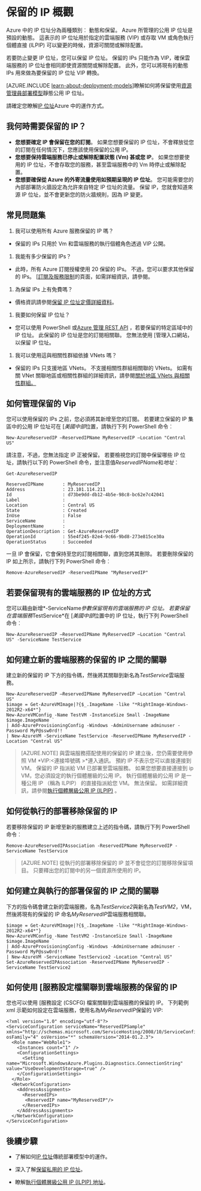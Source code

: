 <properties
   pageTitle="保留 IP |Microsoft Azure"
   description="瞭解如何管理其保留的 IPs"
   services="virtual-network"
   documentationCenter="na"
   authors="jimdial"
   manager="carmonm"
   editor="tysonn" />
<tags
   ms.service="virtual-network"
   ms.devlang="na"
   ms.topic="article"
   ms.tgt_pltfrm="na"
   ms.workload="infrastructure-services"
   ms.date="02/10/2016"
   ms.author="jdial" />

# <a name="reserved-ip-overview"></a>保留的 IP 概觀
Azure 中的 IP 位址分為兩種類別︰ 動態和保留。 Azure 所管理的公用 IP 位址是預設的動態。 這表示的 IP 位址用於指定的雲端服務 (VIP) 或存取 VM 或角色執行個體直接 (ILPIP) 可以變更的時候，資源可關閉或解除配置。

若要防止變更 IP 位址，您可以保留 IP 位址。 保留的 IPs 只能作為 VIP，確保雲端服務的 IP 位址會相同即使資源關閉或解除配置。 此外，您可以將現有的動態 IPs 用來做為要保留的 IP 位址 VIP 轉換。

[AZURE.INCLUDE [learn-about-deployment-models](../../includes/learn-about-deployment-models-classic-include.md)]瞭解如何將保留使用[資源管理員部署模型](virtual-network-ip-addresses-overview-arm.md)靜態公用 IP 位址。

請確定您瞭解[IP 位址](virtual-network-ip-addresses-overview-classic.md)Azure 中的運作方式。

## <a name="when-do-i-need-a-reserved-ip"></a>我何時需要保留的 IP？
- **您想要確定 IP 會保留在您的訂閱**。 如果您想要保留的 IP 位址，不會釋放從您的訂閱在任何情況下，您應該使用保留的公用 IP。  
- **您想要保持雲端服務已停止或解除配置狀態 (Vm) 甚或您 IP**。 如果您想要使用的 IP 位址，不會存取您的服務，甚至雲端服務中的 Vm 時停止或解除配置。
- **您想要確保從 Azure 的外寄流量使用如預期呈現的 IP 位址**。 您可能需要您的內部部署防火牆設定為允許來自特定 IP 位址的流量。 保留 IP，您就會知道來源 IP 位址，並不會更新您的防火牆規則，因為 IP 變更。

## <a name="faq"></a>常見問題集
1. 我可以使用所有 Azure 服務保留的 IP 嗎？  
  - 保留的 IPs 只用於 Vm 和雲端服務的執行個體角色透過 VIP 公開。
1. 我能有多少保留的 IPs？  
  - 此時，所有 Azure 訂閱授權使用 20 保留的 IPs。 不過，您可以要求其他保留的 IPs。 [[訂閱及服務限制](../azure-subscription-service-limits.md)的頁面，如需詳細資訊，請參閱。
1. 為保留 IPs 上有免費嗎？
  - 價格資訊請參閱[保留 IP 位址定價詳細資料](http://go.microsoft.com/fwlink/?LinkID=398482)。
1. 我要如何保留 IP 位址？
  - 您可以使用 PowerShell 或[Azure 管理 REST API](https://msdn.microsoft.com/library/azure/dn722420.aspx) ，若要保留的特定區域中的 IP 位址。 此保留的 IP 位址是您的訂閱相關聯。 您無法使用 [管理入口網站，以保留 IP 位址。
1. 我可以使用這與相關性群組依據 VNets 嗎？
  - 保留的 IPs 只支援地區 VNets。 不支援相關性群組相關聯的 VNets。 如需有關 VNet 關聯地區或相關性群組的詳細資訊，請參閱[關於地區 VNets 與相關性群組。](virtual-networks-migrate-to-regional-vnet.md)

## <a name="how-to-manage-reserved-vips"></a>如何管理保留的 Vip

您可以使用保留的 IPs 之前，您必須將其新增至您的訂閱。 若要建立保留的 IP 集區中的公用 IP 位址可在 [*美國中部*位置，請執行下列 PowerShell 命令︰

    New-AzureReservedIP –ReservedIPName MyReservedIP –Location "Central US"

請注意，不過，您無法指定 IP 正被保留。 若要檢視您的訂閱中保留哪些 IP 位址，請執行以下的 PowerShell 命令，並注意值*ReservedIPName*和*地址*︰

    Get-AzureReservedIP

    ReservedIPName       : MyReservedIP
    Address              : 23.101.114.211
    Id                   : d73be9dd-db12-4b5e-98c8-bc62e7c42041
    Label                :
    Location             : Central US
    State                : Created
    InUse                : False
    ServiceName          :
    DeploymentName       :
    OperationDescription : Get-AzureReservedIP
    OperationId          : 55e4f245-82e4-9c66-9bd8-273e815ce30a
    OperationStatus      : Succeeded

一旦 IP 會保留，它會保持至您的訂閱相關聯，直到您將其刪除。 若要刪除保留的 IP 如上所示，請執行下列 PowerShell 命令︰

    Remove-AzureReservedIP -ReservedIPName "MyReservedIP"

## <a name="how-to-reserve-the-ip-address-of-an-existing-cloud-service"></a>若要保留現有的雲端服務的 IP 位址的方式

您可以藉由新增*-ServiceName*參數保留現有的雲端服務的 IP 位址。 若要保留在雲端服務*TestService*在 [*美國中部*位置中的 IP 位址，執行下列 PowerShell 命令︰

    New-AzureReservedIP –ReservedIPName MyReservedIP –Location "Central US" -ServiceName TestService


## <a name="how-to-associate-a-reserved-ip-to-a-new-cloud-service"></a>如何建立新的雲端服務的保留的 IP 之間的關聯
建立新的保留的 IP 下方的指令碼，然後將其關聯到新名為*TestService*雲端服務。

    New-AzureReservedIP –ReservedIPName MyReservedIP –Location "Central US"
    $image = Get-AzureVMImage|?{$_.ImageName -like "*RightImage-Windows-2012R2-x64*"}
    New-AzureVMConfig -Name TestVM -InstanceSize Small -ImageName $image.ImageName `
  	| Add-AzureProvisioningConfig -Windows -AdminUsername adminuser -Password MyP@ssw0rd!! `
  	| New-AzureVM -ServiceName TestService -ReservedIPName MyReservedIP -Location "Central US"

>[AZURE.NOTE] 與雲端服務搭配使用的保留的 IP 建立後，您仍需要使用參照 VM *VIP:&lt;連接埠號碼 >*連入通訊。 預約 IP 不表示您可以直接連接到 VM。 保留的 IP 指派給 VM 已部署至雲端服務。 如果您想要直接連接到 ip VM，您必須設定的執行個體層級的公用 IP。 執行個體層級的公用 IP 是一種公用 IP （稱為 ILPIP） 的直接指派給您 VM。 無法保留。 如需詳細資訊，請參閱[執行個體層級公用 IP (ILPIP)](virtual-networks-instance-level-public-ip.md) 。

## <a name="how-to-remove-a-reserved-ip-from-a-running-deployment"></a>如何從執行的部署移除保留的 IP
若要移除保留的 IP 新增至新的服務建立上述的指令碼，請執行下列 PowerShell 命令︰

    Remove-AzureReservedIPAssociation -ReservedIPName MyReservedIP -ServiceName TestService

>[AZURE.NOTE] 從執行的部署移除保留的 IP 並不會從您的訂閱移除保留項目。 只要釋出您的訂閱中的另一個資源所使用的 IP。

## <a name="how-to-associate-a-reserved-ip-to-a-running-deployment"></a>如何建立與執行的部署保留的 IP 之間的關聯
下方的指令碼會建立新的雲端服務，名為*TestService2*與新名為*TestVM2*，VM，然後將現有的保留的 IP 命名*MyReservedIP*雲端服務相關聯。

    $image = Get-AzureVMImage|?{$_.ImageName -like "*RightImage-Windows-2012R2-x64*"}
    New-AzureVMConfig -Name TestVM2 -InstanceSize Small -ImageName $image.ImageName `
  	| Add-AzureProvisioningConfig -Windows -AdminUsername adminuser -Password MyP@ssw0rd!! `
  	| New-AzureVM -ServiceName TestService2 -Location "Central US"
    Set-AzureReservedIPAssociation -ReservedIPName MyReservedIP -ServiceName TestService2

## <a name="how-to-associate-a-reserved-ip-to-a-cloud-service-by-using-a-service-configuration-file"></a>如何使用 [服務設定檔關聯到雲端服務的保留的 IP
您也可以使用 [服務設定 (CSCFG) 檔案關聯到雲端服務的保留的 IP。 下列範例 xml 示範如何設定在雲端服務，使用名為*MyReservedIP*保留的 VIP:

    <?xml version="1.0" encoding="utf-8"?>
    <ServiceConfiguration serviceName="ReservedIPSample" xmlns="http://schemas.microsoft.com/ServiceHosting/2008/10/ServiceConfiguration" osFamily="4" osVersion="*" schemaVersion="2014-01.2.3">
      <Role name="WebRole1">
        <Instances count="1" />
        <ConfigurationSettings>
          <Setting name="Microsoft.WindowsAzure.Plugins.Diagnostics.ConnectionString" value="UseDevelopmentStorage=true" />
        </ConfigurationSettings>
      </Role>
      <NetworkConfiguration>
        <AddressAssignments>
          <ReservedIPs>
           <ReservedIP name="MyReservedIP"/>
          </ReservedIPs>
        </AddressAssignments>
      </NetworkConfiguration>
    </ServiceConfiguration>

## <a name="next-steps"></a>後續步驟

- 了解如何[IP 位址](virtual-network-ip-addresses-overview-classic.md)傳統部署模型中的運作。

- 深入了解[保留私用的 IP 位址](virtual-networks-reserved-private-ip.md)。

- 瞭解[執行個體層級公用 IP (ILPIP) 地址](virtual-networks-instance-level-public-ip.md)。
